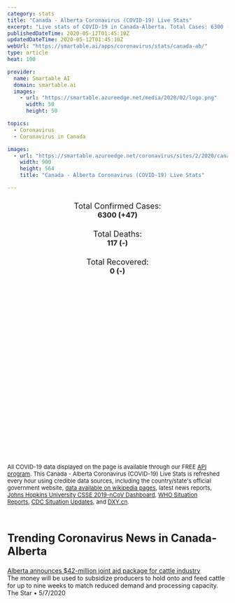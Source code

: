 ```yaml
---
category: stats
title: "Canada - Alberta Coronavirus (COVID-19) Live Stats"
excerpt: "Live stats of COVID-19 in Canada-Alberta. Total Cases: 6300 (+47), Deaths: 117 (-), Recoveries: 0(-)."
publishedDateTime: 2020-05-12T01:45:10Z
updatedDateTime: 2020-05-12T01:45:10Z
webUrl: "https://smartable.ai/apps/coronavirus/stats/canada-ab/"
type: article
heat: 100

provider:
  name: Smartable AI
  domain: smartable.ai
  images:
    - url: "https://smartable.azureedge.net/media/2020/02/logo.png"
      width: 50
      height: 50

topics:
  - Coronavirus
  - Coronavirus in Canada

images:
  - url: "https://smartable.azureedge.net/coronavirus/sites/2/2020/canada-ab.jpg"
    width: 900
    height: 564
    title: "Canada - Alberta Coronavirus (COVID-19) Live Stats"

---
```

<div class="total-stats" style="text-align: center;">
    <h3>
	    <div style="font-size: 18px; font-weight: 400;">Total Confirmed Cases:</div>
	    6300 (<span class='red'>+47</span>)
    </h3>
    <h3>
	    <div style="font-size: 18px; font-weight: 400;">Total Deaths:</div>
	    117 (-)
    </h3>
    <h3>
	    <div style="font-size: 18px; font-weight: 400;">Total Recovered:</div>
	    0 (-)
    </h3>
</div>

<script type="text/javascript" src="https://www.gstatic.com/charts/loader.js"></script>

<div id="time_series_chart" style="width: 100%; height: 400px;"></div>
<script type="text/javascript">
  google.charts.load('current', {'packages':['corechart']});
  google.charts.setOnLoadCallback(drawChart);
  function drawChart() {
    var data = google.visualization.arrayToDataTable([
      ['Date', 'Total Cases', 'Total Deaths', 'Total Recovered'],
      ['1/22/2020', 0, 0, 0],['1/23/2020', 0, 0, 0],['1/24/2020', 0, 0, 0],['1/25/2020', 0, 0, 0],['1/26/2020', 0, 0, 0],['1/27/2020', 0, 0, 0],['1/28/2020', 0, 0, 0],['1/29/2020', 0, 0, 0],['1/30/2020', 0, 0, 0],['1/31/2020', 0, 0, 0],['2/1/2020', 0, 0, 0],['2/2/2020', 0, 0, 0],['2/3/2020', 0, 0, 0],['2/4/2020', 0, 0, 0],['2/5/2020', 0, 0, 0],['2/6/2020', 0, 0, 0],['2/7/2020', 0, 0, 0],['2/8/2020', 0, 0, 0],['2/9/2020', 0, 0, 0],['2/10/2020', 0, 0, 0],['2/11/2020', 0, 0, 0],['2/12/2020', 0, 0, 0],['2/13/2020', 0, 0, 0],['2/14/2020', 0, 0, 0],['2/15/2020', 0, 0, 0],['2/16/2020', 0, 0, 0],['2/17/2020', 0, 0, 0],['2/18/2020', 0, 0, 0],['2/19/2020', 0, 0, 0],['2/20/2020', 0, 0, 0],['2/21/2020', 0, 0, 0],['2/22/2020', 0, 0, 0],['2/23/2020', 0, 0, 0],['2/24/2020', 0, 0, 0],['2/25/2020', 0, 0, 0],['2/26/2020', 0, 0, 0],['2/27/2020', 0, 0, 0],['2/28/2020', 0, 0, 0],['2/29/2020', 0, 0, 0],['3/1/2020', 0, 0, 0],['3/2/2020', 0, 0, 0],['3/3/2020', 0, 0, 0],['3/4/2020', 0, 0, 0],['3/5/2020', 0, 0, 0],['3/6/2020', 1, 0, 0],['3/7/2020', 2, 0, 0],['3/8/2020', 4, 0, 0],['3/9/2020', 7, 0, 0],['3/10/2020', 7, 0, 0],['3/11/2020', 19, 0, 0],['3/12/2020', 19, 0, 0],['3/13/2020', 29, 0, 0],['3/14/2020', 39, 0, 0],['3/15/2020', 56, 0, 0],['3/16/2020', 74, 0, 0],['3/17/2020', 97, 0, 0],['3/18/2020', 119, 0, 0],['3/19/2020', 146, 1, 0],['3/20/2020', 195, 1, 0],['3/21/2020', 226, 1, 0],['3/22/2020', 259, 1, 0],['3/23/2020', 301, 1, 0],['3/24/2020', 359, 2, 0],['3/25/2020', 419, 2, 0],['3/26/2020', 486, 2, 0],['3/27/2020', 542, 2, 0],['3/28/2020', 542, 2, 0],['3/29/2020', 621, 2, 0],['3/30/2020', 661, 3, 0],['3/31/2020', 690, 8, 0],['4/1/2020', 754, 9, 0],['4/2/2020', 969, 13, 0],['4/3/2020', 969, 13, 0],['4/4/2020', 1075, 18, 0],['4/5/2020', 1181, 20, 0],['4/6/2020', 1250, 23, 0],['4/7/2020', 1373, 24, 0],['4/8/2020', 1373, 26, 0],['4/9/2020', 1423, 29, 0],['4/10/2020', 1500, 39, 0],['4/11/2020', 1567, 40, 0],['4/12/2020', 1648, 44, 0],['4/13/2020', 1732, 46, 0],['4/14/2020', 1870, 48, 0],['4/15/2020', 1870, 48, 0],['4/16/2020', 2158, 50, 0],['4/17/2020', 2397, 50, 0],['4/18/2020', 2562, 51, 0],['4/19/2020', 2803, 55, 0],['4/20/2020', 2908, 59, 0],['4/21/2020', 3095, 61, 0],['4/22/2020', 3401, 66, 0],['4/23/2020', 3720, 68, 0],['4/24/2020', 3720, 68, 0],['4/25/2020', 4233, 73, 0],['4/26/2020', 4480, 73, 0],['4/27/2020', 4696, 75, 0],['4/28/2020', 4850, 80, 0],['4/29/2020', 5165, 87, 0],['4/30/2020', 5355, 90, 0],['5/1/2020', 5512, 92, 0],['5/2/2020', 5670, 94, 0],['5/3/2020', 5766, 95, 0],['5/4/2020', 5836, 104, 0],['5/5/2020', 5893, 106, 0],['5/6/2020', 5963, 112, 0],['5/7/2020', 6017, 114, 0],['5/8/2020', 6098, 115, 0],['5/9/2020', 6157, 116, 0],['5/10/2020', 6253, 117, 0],['5/11/2020', 6300, 117, 0],
    ]);
    var options = {
      curveType: 'none',
      chartArea: {'width': '80%', 'height': '80%'},
      legend: { position: 'top' },
      lineWidth: 5,
      colors: ['#f60109', '#444444', '#81B71F']
    };
    var chart = new google.visualization.LineChart(document.getElementById('time_series_chart'));
    chart.draw(data, options);
  }
</script>





<span style="font-size: 13px">All COVID-19 data displayed on the page is available through our FREE <a href="https://developer.smartable.ai">API program</a>. This Canada - Alberta Coronavirus (COVID-19) Live Stats is refreshed every hour using credible data sources, including the country/state's official government website, <a href="https://en.wikipedia.org/wiki/2019%E2%80%9320_coronavirus_pandemic" target="_blank">data available on wikipedia pages</a>, latest news reports, <a href="https://systems.jhu.edu/research/public-health/ncov/" target="_blank">Johns Hopkins University CSSE 2019-nCoV Dashboard</a>, <a href="https://www.who.int/emergencies/diseases/novel-coronavirus-2019/situation-reports" target="_blank">WHO Situation Reports</a>, <a href="https://www.cdc.gov/coronavirus/2019-ncov/index.html" target="_blank">CDC Situation Updates</a>, and <a href="https://ncov.dxy.cn/ncovh5/view/pneumonia" target="_blank">DXY.cn</a>.</span>


<h2 id="news" class="center" style="margin-top: 60px; font-size: 25px;">Trending Coronavirus News in Canada-Alberta</h2>
<div class="row">
<div class="col-md-6 col-sm-12">
  <div class="content-card">
	<a href="https://www.thestar.com/news/canada/2020/05/07/alberta-announces-42-million-joint-aid-package-for-cattle-industry.html"><div class="card-image" style="background-image: url(https://images.thestar.com/-iKDuCOI_sQMCc50MjwswdmxhOI=/1200x782/smart/filters:cb(1588906630760)/https://www.thestar.com/content/dam/thestar/news/canada/2020/05/07/alberta-announces-42-million-joint-aid-package-for-cattle-industry/jfj10662055.jpg)"></div></a>
	<div class="content">
		<div class="card-title"><a href="https://www.thestar.com/news/canada/2020/05/07/alberta-announces-42-million-joint-aid-package-for-cattle-industry.html">Alberta announces $42-million joint aid package for cattle industry</a></div>
		<div class="card-excerpt">The money will be used to subsidize producers to hold onto and feed cattle for up to nine weeks to match reduced demand and processing capacity.</div>
		<div class="card-meta">
			<span class="card-provider">The Star</span> • <span class="card-date">5/7/2020</span>
		</div>
	</div>
  </div>
</div>

</div>

